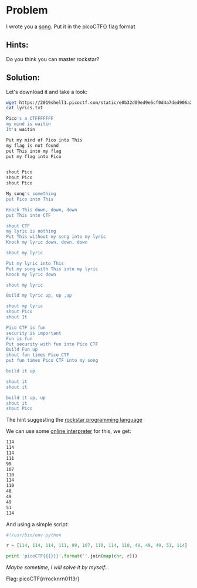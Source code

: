 # Problem
I wrote you a [song](https://2019shell1.picoctf.com/static/e0b32d09ed9e6cf0d4a7ded906a29e21/lyrics.txt). Put it in the picoCTF{} flag format

## Hints:

Do you think you can master rockstar?

## Solution:

Let's download it and take a look:
```bash
wget https://2019shell1.picoctf.com/static/e0b32d09ed9e6cf0d4a7ded906a29e21/lyrics.txt
cat lyrics.txt

Pico's a CTFFFFFFF
my mind is waitin
It's waitin

Put my mind of Pico into This
my flag is not found
put This into my flag
put my flag into Pico


shout Pico
shout Pico
shout Pico

My song's something
put Pico into This

Knock This down, down, down
put This into CTF

shout CTF
my lyric is nothing
Put This without my song into my lyric
Knock my lyric down, down, down

shout my lyric

Put my lyric into This
Put my song with This into my lyric
Knock my lyric down

shout my lyric

Build my lyric up, up ,up

shout my lyric
shout Pico
shout It

Pico CTF is fun
security is important
Fun is fun
Put security with fun into Pico CTF
Build Fun up
shout fun times Pico CTF
put fun times Pico CTF into my song

build it up

shout it
shout it

build it up, up
shout it
shout Pico
```

The hint suggesting the [rockstar programming language](https://en.wikipedia.org/wiki/Esoteric_programming_language#Rockstar)

We can use some [online interpreter](https://codewithrockstar.com/online) for this, we get:
```bash
114
114
114
111
99
107
110
114
110
48
49
49
51
114
```

And using a simple script:
```python
#!/usr/bin/env python

r = [114, 114, 114, 111, 99, 107, 110, 114, 110, 48, 49, 49, 51, 114]

print 'picoCTF{{{}}}'.format(''.join(map(chr, r)))
```

*Maybe sometime, I will solve it by myself...*

Flag: picoCTF{rrrocknrn0113r}

